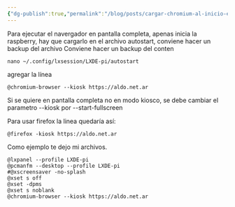 ```yaml
---
{"dg-publish":true,"permalink":"/blog/posts/cargar-chromium-al-inicio-en-rasbperry-pi-28modo-kiosco-29/","dgPassFrontmatter":true}
---
```


Para ejecutar el navergador en pantalla completa, apenas inicia la raspberry, hay que cargarlo en el archivo autostart, conviene hacer un backup del archivo
Conviene hacer un backup del conten
```
nano ~/.config/lxsession/LXDE-pi/autostart
```
agregar la línea
```
@chromium-browser --kiosk https://aldo.net.ar
```
Si se quiere en pantalla completa no en modo kiosco, se debe cambiar el parametro \-\-kiosk por \-\-start\-fullscreen

Para usar firefox la linea quedaría así:
```
@firefox -kiosk https://aldo.net.ar
```

Como ejemplo te dejo mi archivos.
```
@lxpanel --profile LXDE-pi
@pcmanfm --desktop --profile LXDE-pi
#@xscreensaver -no-splash
@xset s off
@xset -dpms
@xset s noblank
@chromium-browser --kiosk https://aldo.net.ar
```
